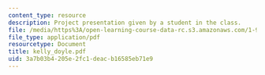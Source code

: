 ```yaml
---
content_type: resource
description: Project presentation given by a student in the class.
file: /media/https%3A/open-learning-course-data-rc.s3.amazonaws.com/1-964-design-for-sustainability-fall-2006/3a7b03b4205e2fc1deacb16585eb71e9_kelly_doyle.pdf
file_type: application/pdf
resourcetype: Document
title: kelly_doyle.pdf
uid: 3a7b03b4-205e-2fc1-deac-b16585eb71e9
---
```

